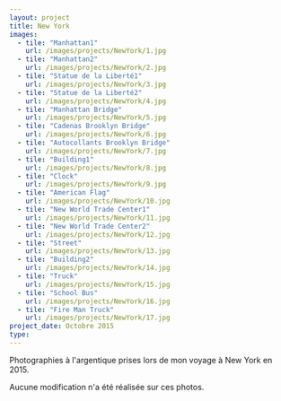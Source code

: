 ```yaml
---
layout: project
title: New York
images:
  - tile: "Manhattan1"
    url: /images/projects/NewYork/1.jpg 
  - tile: "Manhattan2"
    url: /images/projects/NewYork/2.jpg 
  - tile: "Statue de la Liberté1"
    url: /images/projects/NewYork/3.jpg 
  - tile: "Statue de la Liberté2"
    url: /images/projects/NewYork/4.jpg 
  - tile: "Manhattan Bridge"
    url: /images/projects/NewYork/5.jpg 
  - tile: "Cadenas Brooklyn Bridge"
    url: /images/projects/NewYork/6.jpg 
  - tile: "Autocollants Brooklyn Bridge"
    url: /images/projects/NewYork/7.jpg 
  - tile: "Building1"
    url: /images/projects/NewYork/8.jpg 
  - tile: "Clock"
    url: /images/projects/NewYork/9.jpg 
  - tile: "American Flag"
    url: /images/projects/NewYork/10.jpg 
  - tile: "New World Trade Center1"
    url: /images/projects/NewYork/11.jpg 
  - tile: "New World Trade Center2"
    url: /images/projects/NewYork/12.jpg 
  - tile: "Street"
    url: /images/projects/NewYork/13.jpg 
  - tile: "Building2"
    url: /images/projects/NewYork/14.jpg 
  - tile: "Truck"
    url: /images/projects/NewYork/15.jpg 
  - tile: "School Bus"
    url: /images/projects/NewYork/16.jpg 
  - tile: "Fire Man Truck"
    url: /images/projects/NewYork/17.jpg 
project_date: Octobre 2015
type: 
---
```


Photographies à l'argentique prises lors de mon voyage à New York en 2015.

Aucune modification n'a été réalisée sur ces photos.

   

